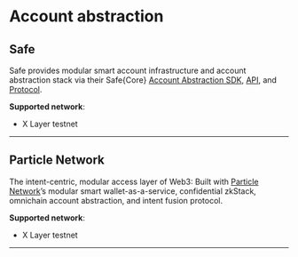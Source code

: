 # Account abstraction

## Safe
Safe provides modular smart account infrastructure and account abstraction stack via their Safe{Core} [Account Abstraction SDK](https://docs.safe.global/sdk/overview "AA SDK"), [API](https://docs.safe.global/advanced/api-supported-networks "Safe API"), and [Protocol](https://github.com/5afe/safe-core-protocol "Safe Protocol").

**Supported network**: 
- X Layer testnet
---
## Particle Network
The intent-centric, modular access layer of Web3: Built with [Particle Network](https://particle.network/ "Particle network")’s modular smart wallet-as-a-service, confidential zkStack, omnichain account abstraction, and intent fusion protocol.

**Supported network**: 
- X Layer testnet
---

